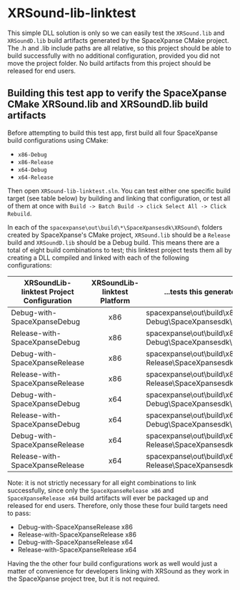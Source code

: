 # XRSound-lib-linktest
This simple DLL solution is only so we can easily test the `XRSound.lib` and `XRSoundD.lib` build artifacts generated by the SpaceXpanse CMake project. The .h and .lib include paths are all relative, so this project should be able to build successfully with no additional configuration, provided you did not move the project folder. No build artifacts from this project should be released for end users.

## Building this test app to verify the SpaceXpanse CMake XRSound.lib and XRSoundD.lib build artifacts

Before attempting to build this test app, first build all four SpaceXpanse build configurations using CMake:
* `x86-Debug`
* `x86-Release`
* `x64-Debug`
* `x64-Release`

Then open `XRSound-lib-linktest.sln`. You can test either one specific build target (see table below) by building and linking that configuration, or test all of them at once with `Build -> Batch Build -> click Select All -> Click Rebuild`.

In each of the `spacexpanse\out\build\*\SpaceXpansesdk\XRSound\` folders created by SpaceXpanse's CMake project, `XRSound.lib` should be a `Release` build and `XRSoundD.lib` should be a Debug build. This means there are a total of eight build combinations to test; this linktest project tests them all by creating a DLL compiled and linked with each of the following configurations:


|XRSoundLib-linktest Project Configuration |XRSoundLib-linktest Platform|...tests this generated XRSound lib file|
|----------------------------------------|:----------------------------:|----------------------------------------|
|Debug-with-SpaceXpanseDebug|x86|spacexpanse\out\build\x86-Debug\SpaceXpansesdk\XRSound\XRSoundD.lib|
|Release-with-SpaceXpanseDebug|x86|spacexpanse\out\build\x86-Debug\SpaceXpansesdk\XRSound\XRSound.lib| 
|Debug-with-SpaceXpanseRelease|x86|spacexpanse\out\build\x86-Release\SpaceXpansesdk\XRSound\XRSoundD.lib|
|Release-with-SpaceXpanseRelease|x86|spacexpanse\out\build\x86-Release\SpaceXpansesdk\XRSound\XRSound.lib|  
|Debug-with-SpaceXpanseDebug|x64|spacexpanse\out\build\x64-Debug\SpaceXpansesdk\XRSound\XRSoundD.lib|
|Release-with-SpaceXpanseDebug|x64|spacexpanse\out\build\x64-Debug\SpaceXpansesdk\XRSound\XRSound.lib| 
|Debug-with-SpaceXpanseRelease|x64|spacexpanse\out\build\x64-Release\SpaceXpansesdk\XRSound\XRSoundD.lib| 
|Release-with-SpaceXpanseRelease|x64|spacexpanse\out\build\x64-Release\SpaceXpansesdk\XRSound\XRSound.lib|  

Note: it is not strictly necessary for all eight combinations to link successfully, since only the `SpaceXpanseRelease x86` and `SpaceXpanseRelease x64` build artifacts will ever be packaged up and released for end users. Therefore, only those these four build targets need to pass:

* Debug-with-SpaceXpanseRelease x86
* Release-with-SpaceXpanseRelease x86
* Debug-with-SpaceXpanseRelease x64
* Release-with-SpaceXpanseRelease x64

Having the the other four build configurations work as well would just a matter of convenience for developers linking with XRSound as they work in the SpaceXpanse project tree, but it is not required.
